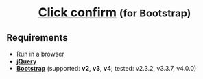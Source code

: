 <h1 align="center">
	<a href="https://gitlab.com/haasz/click-confirm-for-bootstrap">Click confirm</a>
	<small>(for Bootstrap)</small>
</h1>

## Requirements

- Run in a browser
- **[jQuery](http://jquery.com/)**
- **[Bootstrap](https://getbootstrap.com/)** (supported: **v2**, **v3**, **v4**; tested: v2.3.2, v3.3.7, v4.0.0)
